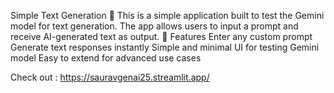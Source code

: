 Simple Text Generation 🚀
This is a simple application built to test the Gemini model for text generation. The app allows users to input a prompt and receive AI-generated text as output.
📌 Features
Enter any custom prompt
Generate text responses instantly
Simple and minimal UI for testing Gemini model
Easy to extend for advanced use cases

Check out : https://sauravgenai25.streamlit.app/
